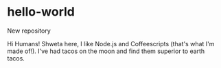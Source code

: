 # hello-world
New repository

Hi Humans!
Shweta here, I like Node.js and Coffeescripts (that's what I'm made of!).
I've had tacos on the moon and find them superior to earth tacos.
